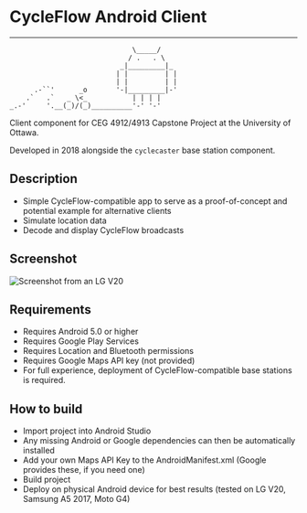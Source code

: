# CycleFlow Android Client
***
```
                              \_____/
                             / .   . \
                           _|_________|_
                          | |         | |
                          | |         | |
      .-``'      _o       '-|_________|-'
    .`   .`   _ \<_           | | | | 
_.-'     '.__(_)/(_)__________'-' '-'
```

Client component for CEG 4912/4913 Capstone Project at the University of Ottawa.

Developed in 2018 alongside the `cyclecaster` base station component.

## Description
* Simple CycleFlow-compatible app to serve as a proof-of-concept and potential example for alternative clients
* Simulate location data
* Decode and display CycleFlow broadcasts

## Screenshot
![Screenshot from an LG V20](https://i.imgur.com/dHqd5GV.png)

## Requirements
* Requires Android 5.0 or higher
* Requires Google Play Services
* Requires Location and Bluetooth permissions
* Requires Google Maps API key (not provided)
* For full experience, deployment of CycleFlow-compatible base stations is required.  

## How to build
* Import project into Android Studio
* Any missing Android or Google dependencies can then be automatically installed
* Add your own Maps API Key to the AndroidManifest.xml (Google provides these, if you need one)
* Build project
* Deploy on physical Android device for best results (tested on LG V20, Samsung A5 2017, Moto G4)
